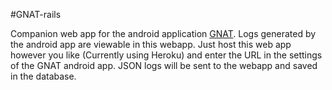 #GNAT-rails

Companion web app for the android application [GNAT](https://github.com/MichaelVessia/gnat).  Logs generated by the android app are viewable in this webapp. Just host this web app however you like (Currently using Heroku) and enter the URL in the settings of the GNAT android app.  JSON logs will be sent to the webapp and saved in the database.
